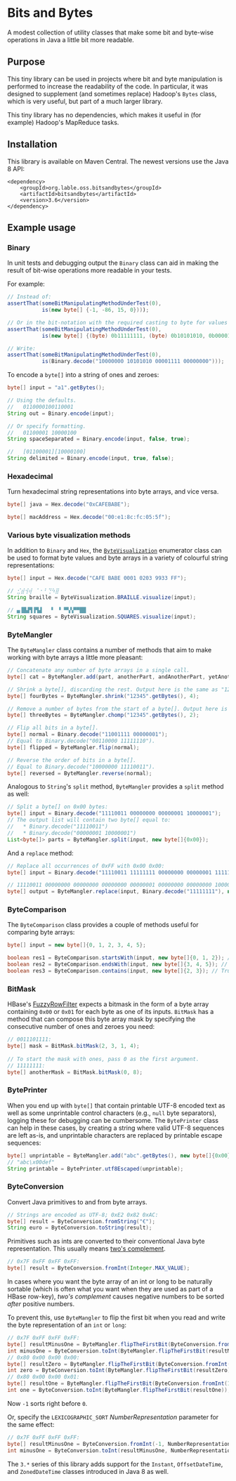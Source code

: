 # Bits and Bytes

A modest collection of utility classes that make some bit and byte-wise
operations in Java a little bit more readable.

## Purpose

This tiny library can be used in projects where bit and byte manipulation is
performed to increase the readability of the code. In particular, it was
designed to supplement (and sometimes replace) Hadoop's `Bytes` class, which is
very useful, but part of a much larger library.

This tiny library has no dependencies, which makes it useful in (for example)
Hadoop's MapReduce tasks.

## Installation

This library is available on Maven Central. The newest versions use the Java 8 API:

```
<dependency>
    <groupId>org.lable.oss.bitsandbytes</groupId>
    <artifactId>bitsandbytes</artifactId>
    <version>3.6</version>
</dependency>
```

## Example usage

### Binary

In unit tests and debugging output the `Binary` class can aid in making the result of bit-wise operations more 
readable in your tests.

For example:

```java
// Instead of:
assertThat(someBitManipulatingMethodUnderTest(0),
           is(new byte[] {-1, -86, 15, 0})));

// Or in the bit-notation with the required casting to byte for values over 127:
assertThat(someBitManipulatingMethodUnderTest(0),
           is(new byte[] {(byte) 0b11111111, (byte) 0b10101010, 0b00001111, 0b00000000})));

// Write:
assertThat(someBitManipulatingMethodUnderTest(0),
           is(Binary.decode("10000000 10101010 00001111 00000000")));
```

To encode a `byte[]` into a string of ones and zeroes:

```java
byte[] input = "a1".getBytes();

// Using the defaults.
//   0110000100110001
String out = Binary.encode(input);

// Or specify formatting.
//   01100001 10000100
String spaceSeparated = Binary.encode(input, false, true);

//   [01100001][10000100]
String delimited = Binary.encode(input, true, false);
```

### Hexadecimal

Turn hexadecimal string representations into byte arrays, and vice versa.

```java
byte[] java = Hex.decode("0xCAFEBABE");

byte[] macAddress = Hex.decode("00:e1:8c:fc:05:5f");
```

### Various byte visualization methods

In addition to `Binary` and `Hex`, the 
[`ByteVisualization`](src/main/java/org/lable/oss/bitsandbytes/ByteVisualization.java) enumerator class can be used to 
format byte values and byte arrays in a variety of colourful string representations:

```java
byte[] input = Hex.decode("CAFE BABE 0001 0203 9933 FF");

// ⣊⣾⢺⢾⠀⠁⠂⠃⢙⠳⣿
String braille = ByteVisualization.BRAILLE.visualize(input);

// ▄▐█▟▜▐▜▟   ▘ ▝ ▀▚▚▀▀██
String squares = ByteVisualization.SQUARES.visualize(input);
```

### ByteMangler

The `ByteMangler` class contains a number of methods that aim to make working
with byte arrays a little more pleasant:

```java
// Concatenate any number of byte arrays in a single call.
byte[] cat = ByteMangler.add(part, anotherPart, andAnotherPart, yetAnotherPart);

// Shrink a byte[], discarding the rest. Output here is the same as "1234".getBytes().
byte[] fourBytes = ByteMangler.shrink("12345".getBytes(), 4);

// Remove a number of bytes from the start of a byte[]. Output here is the same as "345".getBytes().
byte[] threeBytes = ByteMangler.chomp("12345".getBytes(), 2);

// Flip all bits in a byte[].
byte[] normal = Binary.decode("11001111 00000001");
// Equal to Binary.decode("00110000 11111110").
byte[] flipped = ByteMangler.flip(normal);

// Reverse the order of bits in a byte[].
// Equal to Binary.decode("10000000 11110011").
byte[] reversed = ByteMangler.reverse(normal);
```

Analogous to `String`'s `split` method, `ByteMangler` provides a `split` method as well:

```java
// Split a byte[] on 0x00 bytes:
byte[] input = Binary.decode("11110011 00000000 00000001 10000001");
// The output list will contain two byte[] equal to:
//   * Binary.decode("11110011")
//   * Binary.decode("00000001 10000001")
List<byte[]> parts = ByteMangler.split(input, new byte[]{0x00});
```

And a `replace` method:

```java
// Replace all occurrences of 0xFF with 0x00 0x00:
byte[] input = Binary.decode("11110011 11111111 00000000 00000001 11111111 10000001");

// 11110011 00000000 00000000 00000000 00000001 00000000 00000000 10000001.
byte[] output = ByteMangler.replace(input, Binary.decode("11111111"), new byte[]{0, 0});


```

### ByteComparison

The `ByteComparison` class provides a couple of methods useful for comparing byte arrays:

```java
byte[] input = new byte[]{0, 1, 2, 3, 4, 5};

boolean res1 = ByteComparison.startsWith(input, new byte[]{0, 1, 2}); // True.
boolean res2 = ByteComparison.endsWith(input, new byte[]{3, 4, 5}); // Also true.
boolean res3 = ByteComparison.contains(input, new byte[]{2, 3}); // True again.
```

### BitMask

HBase's
[FuzzyRowFilter](https://hbase.apache.org/apidocs/org/apache/hadoop/hbase/filter/FuzzyRowFilter.html)
expects a bitmask in the form of a byte array containing `0x00` or `0x01` for
each byte as one of its inputs. `BitMask` has a method that can compose this
byte array mask by specifying the consecutive number of ones and zeroes you
need:
 
```java
// 0011101111:
byte[] mask = BitMask.bitMask(2, 3, 1, 4);
 
// To start the mask with ones, pass 0 as the first argument.
// 11111111:
byte[] anotherMask = BitMask.bitMask(0, 8);
```

### BytePrinter

When you end up with `byte[]` that contain printable UTF-8 encoded text as well as 
some unprintable control characters (e.g., `null` byte separators), logging these
for debugging can be cumbersome. The `BytePrinter` class can help in these cases, 
by creating a string where valid UTF-8 sequences are left as-is, and unprintable
characters are replaced by printable escape sequences:
 
```java
byte[] unprintable = ByteMangler.add("abc".getBytes(), new byte[]{0x00}, "def".getBytes());
// "abc\x00def"
String printable = BytePrinter.utf8Escaped(unprintable);
```

### ByteConversion

Convert Java primitives to and from byte arrays.

```java
// Strings are encoded as UTF-8; 0xE2 0x82 0xAC:
byte[] result = ByteConversion.fromString("€");
String euro = ByteConversion.toString(result);
```

Primitives such as ints are converted to their conventional Java byte
representation. This usually means [two's
complement](https://en.wikipedia.org/wiki/Two's_complement).

```java
// 0x7F 0xFF 0xFF 0xFF:
byte[] result = ByteConversion.fromInt(Integer.MAX_VALUE);
```

In cases where you want the byte array of an int or long to be naturally
sortable (which is often what you want when they are used as part of a HBase
row-key), *two's complement* causes negative numbers to be sorted *after*
positive numbers.

To prevent this, use `ByteMangler` to flip the first bit when you read and 
write the byte representation of an `int` or `long`:

```java
// 0x7F 0xFF 0xFF 0xFF:
byte[] resultMinusOne = ByteMangler.flipTheFirstBit(ByteConversion.fromInt(-1));
int minusOne = ByteConversion.toInt(ByteMangler.flipTheFirstBit(resultMinusOne));
// 0x80 0x00 0x00 0x00:
byte[] resultZero = ByteMangler.flipTheFirstBit(ByteConversion.fromInt(0));
int zero = ByteConversion.toInt(ByteMangler.flipTheFirstBit(resultZero));
// 0x80 0x00 0x00 0x01:
byte[] resultOne = ByteMangler.flipTheFirstBit(ByteConversion.fromInt(1));
int one = ByteConversion.toInt(ByteMangler.flipTheFirstBit(resultOne));
```

Now `-1` sorts right before `0`.

Or, specify the `LEXICOGRAPHIC_SORT` *NumberRepresentation* parameter for the same effect:

```java
// 0x7F 0xFF 0xFF 0xFF:
byte[] resultMinusOne = ByteConversion.fromInt(-1, NumberRepresentation.LEXICOGRAPHIC_SORT);
int minusOne = ByteConversion.toInt(resultMinusOne, NumberRepresentation.LEXICOGRAPHIC_SORT);
```

The `3.*` series of this library adds support for the `Instant`,
`OffsetDateTime`, and `ZonedDateTime` classes introduced in Java 8 as well.

